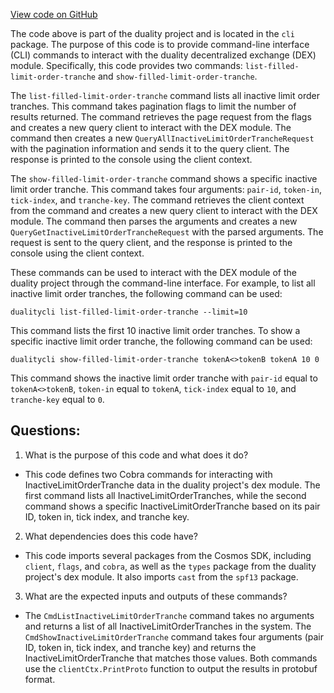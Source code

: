 [View code on GitHub](https://github.com/duality-labs/duality/dex/client/cli/query_inactive_limit_order_tranche.go)

The code above is part of the duality project and is located in the `cli` package. The purpose of this code is to provide command-line interface (CLI) commands to interact with the duality decentralized exchange (DEX) module. Specifically, this code provides two commands: `list-filled-limit-order-tranche` and `show-filled-limit-order-tranche`.

The `list-filled-limit-order-tranche` command lists all inactive limit order tranches. This command takes pagination flags to limit the number of results returned. The command retrieves the page request from the flags and creates a new query client to interact with the DEX module. The command then creates a new `QueryAllInactiveLimitOrderTrancheRequest` with the pagination information and sends it to the query client. The response is printed to the console using the client context.

The `show-filled-limit-order-tranche` command shows a specific inactive limit order tranche. This command takes four arguments: `pair-id`, `token-in`, `tick-index`, and `tranche-key`. The command retrieves the client context from the command and creates a new query client to interact with the DEX module. The command then parses the arguments and creates a new `QueryGetInactiveLimitOrderTrancheRequest` with the parsed arguments. The request is sent to the query client, and the response is printed to the console using the client context.

These commands can be used to interact with the DEX module of the duality project through the command-line interface. For example, to list all inactive limit order tranches, the following command can be used:

```
dualitycli list-filled-limit-order-tranche --limit=10
```

This command lists the first 10 inactive limit order tranches. To show a specific inactive limit order tranche, the following command can be used:

```
dualitycli show-filled-limit-order-tranche tokenA<>tokenB tokenA 10 0
```

This command shows the inactive limit order tranche with `pair-id` equal to `tokenA<>tokenB`, `token-in` equal to `tokenA`, `tick-index` equal to `10`, and `tranche-key` equal to `0`.
## Questions: 
 1. What is the purpose of this code and what does it do?
- This code defines two Cobra commands for interacting with InactiveLimitOrderTranche data in the duality project's dex module. The first command lists all InactiveLimitOrderTranches, while the second command shows a specific InactiveLimitOrderTranche based on its pair ID, token in, tick index, and tranche key.

2. What dependencies does this code have?
- This code imports several packages from the Cosmos SDK, including `client`, `flags`, and `cobra`, as well as the `types` package from the duality project's dex module. It also imports `cast` from the `spf13` package.

3. What are the expected inputs and outputs of these commands?
- The `CmdListInactiveLimitOrderTranche` command takes no arguments and returns a list of all InactiveLimitOrderTranches in the system. The `CmdShowInactiveLimitOrderTranche` command takes four arguments (pair ID, token in, tick index, and tranche key) and returns the InactiveLimitOrderTranche that matches those values. Both commands use the `clientCtx.PrintProto` function to output the results in protobuf format.